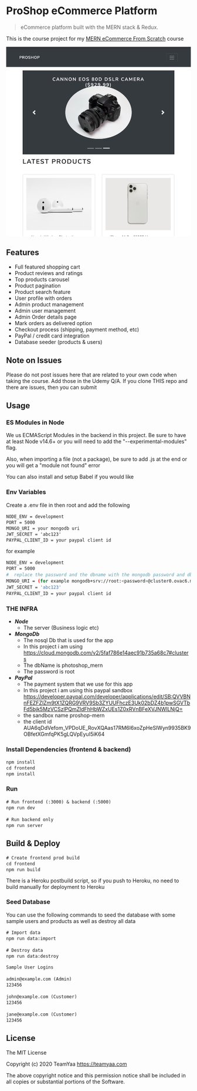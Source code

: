 # ProShop eCommerce Platform

> eCommerce platform built with the MERN stack & Redux.

This is the course project for my [MERN eCommerce From Scratch](https://www.udemy.com/course/mern-ecommerce) course

![screenshot](./readme_photos/app-page.png)

## Features

- Full featured shopping cart
- Product reviews and ratings
- Top products carousel
- Product pagination
- Product search feature
- User profile with orders
- Admin product management
- Admin user management
- Admin Order details page
- Mark orders as delivered option
- Checkout process (shipping, payment method, etc)
- PayPal / credit card integration
- Database seeder (products & users)

## Note on Issues
Please do not post issues here that are related to your own code when taking the course. Add those in the Udemy Q/A. If you clone THIS repo and there are issues, then you can submit

## Usage

### ES Modules in Node

We us ECMAScript Modules in the backend in this project. Be sure to have at least Node v14.6+ or you will need to add the "--experimental-modules" flag.

Also, when importing a file (not a package), be sure to add .js at the end or you will get a "module not found" error

You can also install and setup Babel if you would like

### Env Variables

Create a .env file in then root and add the following

```
NODE_ENV = development
PORT = 5000
MONGO_URI = your mongodb uri
JWT_SECRET = 'abc123'
PAYPAL_CLIENT_ID = your paypal client id
```

for example
```bash
NODE_ENV = development
PORT = 5000
#  replace the password and the dbname with the mongodb password and dbname
MONGO_URI = (for example mongodb+srv://root:<password>@cluster0.ovac6.mongodb.net/<dbname>?retryWrites=true&w=majority)
JWT_SECRET = 'abc123'
PAYPAL_CLIENT_ID = your paypal client id
```
### THE INFRA
- ***Node***
    - The server (Business logic etc)
- ***MongoDb***
    - The nosql Db that is used for the app
    - In this project i am using https://cloud.mongodb.com/v2/5faf786e14aec91b735a68c7#clusters
    - The dbName is photoshop_mern
    - The password is root
- ***PayPal***
    - The payment system that we use for this app
    - In this project i am using this paypal sandbox https://developer.paypal.com/developer/applications/edit/SB:QVVBNnFEZFZlZm9tX1ZQRG9VRV9Sb3ZYUUFhczE3Uk02bDZ4b1pwSGVTbFd5bjk5MzVCSzlPQmZldFhHbWZxUEs1Z0xRVnBFeXVJNWlLNjQ=
    - the sandbox name proshop-mern
    - the client id AUA6qDdVefom_VPDoUE_RovXQAas17RM6l6xoZpHeSlWyn9935BK9OBfetXGmfqPK5gLQVpEyuI5iK64
    

### Install Dependencies (frontend & backend)

```
npm install
cd frontend
npm install
```

### Run

```
# Run frontend (:3000) & backend (:5000)
npm run dev

# Run backend only
npm run server
```

## Build & Deploy

```
# Create frontend prod build
cd frontend
npm run build
```

There is a Heroku postbuild script, so if you push to Heroku, no need to build manually for deployment to Heroku

### Seed Database

You can use the following commands to seed the database with some sample users and products as well as destroy all data

```
# Import data
npm run data:import

# Destroy data
npm run data:destroy
```

```
Sample User Logins

admin@example.com (Admin)
123456

john@example.com (Customer)
123456

jane@example.com (Customer)
123456
```


## License

The MIT License

Copyright (c) 2020 TeamYaa https://teamyaa.com

The above copyright notice and this permission notice shall be included in
all copies or substantial portions of the Software.
